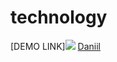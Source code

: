 # technology
[DEMO LINK]![](https://ir-ra.github.io/Kickstarter-landing/)
<a href="https://daniilshat.ru/" target="_blank">Daniil</a>
